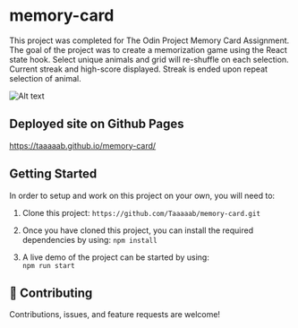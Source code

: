 # memory-card

This project was completed for The Odin Project Memory Card Assignment. The goal of the project was to create a memorization game using the React state hook.
Select unique animals and grid will re-shuffle on each selection.
Current streak and high-score displayed. Streak is ended upon repeat selection of animal.

![Alt text](https://github.com/Taaaaab/personal-portfolio/blob/images/assets/memory-card.png?raw=true "Screenshot")

## Deployed site on Github Pages

https://taaaaab.github.io/memory-card/

## Getting Started

In order to setup and work on this project on your own, you will need to:

1. Clone this project:
   `https://github.com/Taaaaab/memory-card.git`

2. Once you have cloned this project, you can install the required dependencies by using:
   `npm install`

3. A live demo of the project can be started by using:  
   `npm run start`

## 🤝 Contributing

Contributions, issues, and feature requests are welcome!
